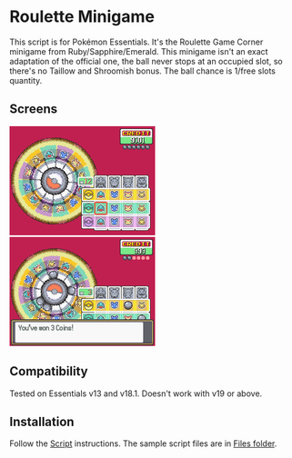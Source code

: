 # Roulette Minigame
This script is for Pokémon Essentials. It's the Roulette Game Corner minigame from Ruby/Sapphire/Emerald. This minigame isn't an exact adaptation of the official one, the ball never stops at an occupied slot, so there's no Taillow and Shroomish bonus. The ball chance is 1/free slots quantity.

## Screens
![](Screens/screen.png)
![](Screens/screen2.png)

## Compatibility
Tested on Essentials v13 and v18.1. Doesn't work with v19 or above.

## Installation
Follow the [Script](/Script.rb) instructions. The sample script files are in [Files folder](/Files).